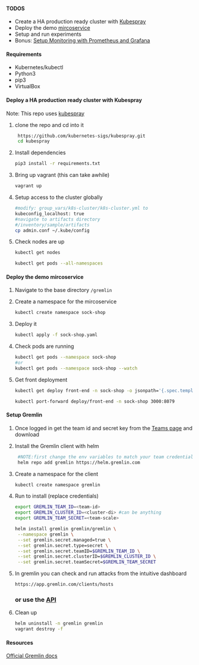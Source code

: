 #### TODOS
 - Create a HA production ready cluster with [Kubespray](https://github.com/kubernetes-sigs/kubespray)
 - Deploy the demo [mircoservice](https://github.com/GoogleCloudPlatform/microservices-demo)
 - Setup and run experiments
 - Bonus: [Setup Monitoring with Prometheus and Grafana]()

#### Requirements
- Kubernetes/kubectl 
- Python3
- pip3
- VirtualBox 


#### Deploy a HA production ready cluster with Kubespray

Note: This repo uses [kubespray](https://github.com/kubernetes-sigs/kubespray) 
1. clone the repo and cd into it 
   ```BASH
    https://github.com/kubernetes-sigs/kubespray.git
    cd kubespray 
   ```
2. Install dependencies
    ```BASH
    pip3 install -r requirements.txt
    ```  

3. Bring up vagrant (this can take awhile)
    ```BASH
    vagrant up
    ```
4. Setup access to the cluster globally
    ```BASH
    #modify: group_vars/k8s-cluster/k8s-cluster.yml to
    kubeconfig_localhost: true
    #navigate to artifacts directory
    #/inventory/sample/artifacts
    cp admin.conf ~/.kube/config
    ```
5. Check nodes are up
    ```BASH
    kubectl get nodes

    kubectl get pods --all-namespaces
    ```


#### Deploy the demo mircoservice

1. Navigate to the base directory `/gremlin`

2. Create a namespace for the mircoservice 
    ```BASH
    kubectl create namespace sock-shop
    ```
3. Deploy it
    ```BASH
    kubectl apply -f sock-shop.yaml
    ```
4. Check pods are running
    ```BASH 
    kubectl get pods --namespace sock-shop
    #or
    kubectl get pods --namespace sock-shop --watch
    ```
5. Get front deployment
   ```BASH
   kubectl get deploy front-end -n sock-shop -o jsonpath='{.spec.template.spec.containers[?(@.name == "front-end")].ports[0].containerPort}'

   kubectl port-forward deploy/front-end -n sock-shop 3000:8079
   ```
#### Setup Gremlin

1. Once logged in get the team id and secret key from the [Teams page]([Setup](https://app.gremlin.com/settings/teams)) and download


2. Install the Gremlin client with helm
   ```BASH
    #NOTE:first change the env variables to match your team credentials
    helm repo add gremlin https://helm.gremlin.com
    ```
3. Create a namespace for the client
    ```BASH
    kubectl create namespace gremlin
    ```
4. Run to install (replace credentials)
   ```BASH
   export GREMLIN_TEAM_ID=<team-id>
   export GREMLIN_CLUSTER_ID=<cluster-di> #can be anything
   export GREMLIN_TEAM_SECRET=<team-scale>

   helm install gremlin gremlin/gremlin \
    --namespace gremlin \
    --set gremlin.secret.managed=true \
    --set gremlin.secret.type=secret \
    --set gremlin.secret.teamID=$GREMLIN_TEAM_ID \
    --set gremlin.secret.clusterID=$GREMLIN_CLUSTER_ID \
    --set gremlin.secret.teamSecret=$GREMLIN_TEAM_SECRET
   ```
5. In gremlin you can check and run attacks from the intuitive dashboard
   ```BASH
   https://app.gremlin.com/clients/hosts
   ```
    ### or use the [API](https://app.gremlin.com/api#/attacks/createhttps://app.gremlin.com/api#/attacks/create)

6. Clean up
    ```BASH
    helm uninstall -n gremlin gremlin
    vagrant destroy -f
    ```

#### Resources

[Official Gremlin docs](https://www.gremlin.com/community/tutorials/how-to-install-and-use-gremlin-with-kubernetes/)